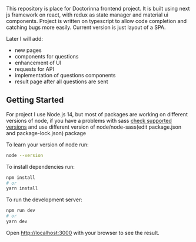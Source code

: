 This repository is place for Doctorinna frontend project. It is built using next js framework on react, with redux as state manager and material ui components. Project is written on typescript to allow code completion and catching bugs more easily. Current version is just layout of a SPA.

Later I will add:
 - new pages
 - components for questions
 - enhancement of UI
 - requests for API
 - implementation of questions components
 - result page after all questions are sent

## Getting Started
For project I use Node.js 14, but most of packages are working on different versions of node, if you have a problems with sass [check supported versions](https://github.com/sass/node-sass) and use different version of node/node-sass(edit package.json and package-lock.json) package

To learn your version of node run:

```bash
node --version
```

To install dependencies run:

```bash
npm install
# or
yarn install
```

To run the development server:

```bash
npm run dev
# or
yarn dev
```

Open [http://localhost:3000](http://localhost:3000) with your browser to see the result.


